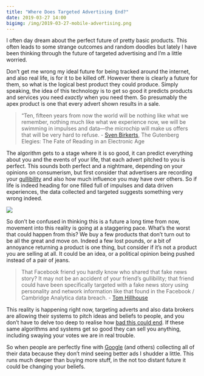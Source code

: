 ```yaml
---
title: "Where Does Targeted Advertising End?"
date: 2019-03-27 14:00
bigimg: /img/2019-03-27-mobile-advertising.png
---
```

I often day dream about the perfect future of pretty basic products. This often leads to some strange outcomes and random doodles but lately I have been thinking through the future of targeted advertising and I’m a little worried.

Don’t get me wrong my ideal future for being tracked around the internet, and also real life, is for it to be killed off. However there is clearly a future for them, so what is the logical best product they could produce. Simply speaking, the idea of this technology is to get so good it predicts products and services you need *exactly* when you need them. So presumably the apex product is one that every advert shown results in a sale.

> “Ten, fifteen years from now the world will be nothing like what we remember, nothing much like what we experience now, we will be swimming in impulses and data—the microchip will make us offers that will be very hard to refuse. - [Sven Birkerts](https://www.theparisreview.org/blog/2019/02/08/reading-in-the-age-of-constant-distraction/), The Gutenberg Elegies: The Fate of Reading in an Electronic Age  

The algorithm gets to a stage where it is so good, it can predict everything about you and the events of your life, that each advert pitched to you is perfect.  This sounds both perfect and a nightmare, depending on your opinions on consumerism, but first consider that advertisers are recording your [gullibility](https://medium.com/@thomashillhouse/three-reasons-the-facebook-cambridge-analytica-data-breach-is-different-ef5c9ca5b99a) and also how much influence you may have over others.  So if life is indeed heading for one filled full of impulses and data driven experiences, the data collected and targeted suggests something very wrong indeed.

![](https://gr36.com/img/2019-03-27-Minority-Report-Advertising.jpg)

So don’t be confused in thinking this is a future a long time from now, movement into this reality is going at a staggering pace. What’s the worst that could happen from this? We buy a few products that don’t turn out to be all the great and move on. Indeed a few lost pounds, or a bit of annoyance returning a product is one thing, but consider if it’s not a product you are selling at all. It could be an idea, or a political opinion being pushed instead of a pair of jeans.

> That Facebook friend you hardly know who shared that fake news story? It may not be an accident of your friend’s gullibility; that friend could have been specifically targeted with a fake news story using personality and network information like that found in the Facebook / Cambridge Analytica data breach. - [Tom Hillhouse](https://medium.com/@thomashillhouse/three-reasons-the-facebook-cambridge-analytica-data-breach-is-different-ef5c9ca5b99a)   

This reality is happening right now, targeting adverts and also data brokers are allowing their systems to pitch ideas and beliefs to people, and you don’t have to delve too deep to realise how [bad this could end](https://www.referendumanalysis.eu/eu-referendum-analysis-2016/section-7-social-media/impact-of-social-media-on-the-outcome-of-the-eu-referendum/).  If these same algorithms and systems get so good they can sell you anything, including swaying your votes we are in real trouble.

So when people are perfectly fine with [Google](https://ai.google/research/pubs/pub44686) (and others) collecting all of their data because they don’t mind seeing better ads I shudder a little. This runs much deeper than buying more stuff, in the not too distant future it could be changing your beliefs.

